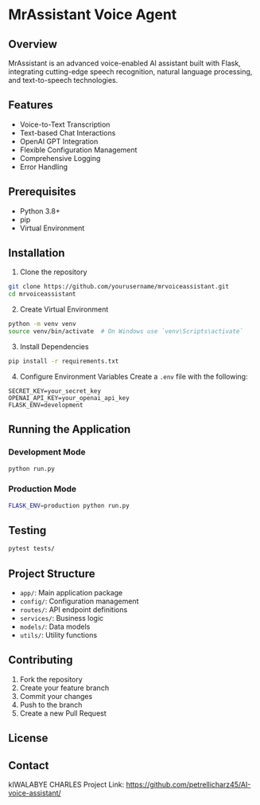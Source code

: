 # MrAssistant Voice Agent

## Overview
MrAssistant is an advanced voice-enabled AI assistant built with Flask, integrating cutting-edge speech recognition, natural language processing, and text-to-speech technologies.

## Features
- Voice-to-Text Transcription
- Text-based Chat Interactions
- OpenAI GPT Integration
- Flexible Configuration Management
- Comprehensive Logging
- Error Handling

## Prerequisites
- Python 3.8+
- pip
- Virtual Environment

## Installation

1. Clone the repository
```bash
git clone https://github.com/yourusername/mrvoiceassistant.git
cd mrvoiceassistant
```

2. Create Virtual Environment
```bash
python -m venv venv
source venv/bin/activate  # On Windows use `venv\Scripts\activate`
```

3. Install Dependencies
```bash
pip install -r requirements.txt
```

4. Configure Environment Variables
Create a `.env` file with the following:
```
SECRET_KEY=your_secret_key
OPENAI_API_KEY=your_openai_api_key
FLASK_ENV=development
```

## Running the Application

### Development Mode
```bash
python run.py
```

### Production Mode
```bash
FLASK_ENV=production python run.py
```

## Testing
```bash
pytest tests/
```

## Project Structure
- `app/`: Main application package
- `config/`: Configuration management
- `routes/`: API endpoint definitions
- `services/`: Business logic
- `models/`: Data models
- `utils/`: Utility functions

## Contributing
1. Fork the repository
2. Create your feature branch
3. Commit your changes
4. Push to the branch
5. Create a new Pull Request

## License


## Contact
kIWALABYE CHARLES
Project Link: https://github.com/petrellicharz45/AI-voice-assistant/
